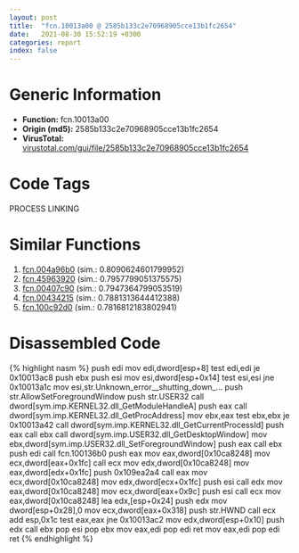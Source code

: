```yaml
---
layout: post
title:  "fcn.10013a00 @ 2585b133c2e70968905cce13b1fc2654"
date:   2021-08-30 15:52:19 +0300
categories: report
index: false
---
```


# Generic Information
- **Function:** fcn.10013a00
- **Origin (md5):** 2585b133c2e70968905cce13b1fc2654
- **VirusTotal:** [virustotal.com/gui/file/2585b133c2e70968905cce13b1fc2654][virustotal_ref]

# Code Tags
<span class="tag" id="PROCESS">PROCESS</span>
<span class="tag" id="LINKING">LINKING</span>


# Similar Functions

1. [fcn.004a96b0][similar_1_ref] (sim.: 0.8090624601799952)
2. [fcn.45963920][similar_2_ref] (sim.: 0.7957799051375575)
3. [fcn.00407c90][similar_3_ref] (sim.: 0.7947364799053519)
4. [fcn.00434215][similar_4_ref] (sim.: 0.7881313644412388)
5. [fcn.100c92d0][similar_5_ref] (sim.: 0.7816812183802941)


# Disassembled Code

{% highlight nasm %}
push edi
mov edi,dword[esp+8]
test edi,edi
je 0x10013ac8
push ebx
push esi
mov esi,dword[esp+0x14]
test esi,esi
jne 0x10013a1c
mov esi,str.Unknown_error__shutting_down_...
push str.AllowSetForegroundWindow
push str.USER32
call dword[sym.imp.KERNEL32.dll_GetModuleHandleA]
push eax
call dword[sym.imp.KERNEL32.dll_GetProcAddress]
mov ebx,eax
test ebx,ebx
je 0x10013a42
call dword[sym.imp.KERNEL32.dll_GetCurrentProcessId]
push eax
call ebx
call dword[sym.imp.USER32.dll_GetDesktopWindow]
mov ebx,dword[sym.imp.USER32.dll_SetForegroundWindow]
push eax
call ebx
push edi
call fcn.100136b0
push eax
mov eax,dword[0x10ca8248]
mov ecx,dword[eax+0x1fc]
call ecx
mov edx,dword[0x10ca8248]
mov eax,dword[edx+0x1fc]
push 0x109ea2a4
call eax
mov ecx,dword[0x10ca8248]
mov edx,dword[ecx+0x1fc]
push esi
call edx
mov eax,dword[0x10ca8248]
mov ecx,dword[eax+0x9c]
push esi
call ecx
mov eax,dword[0x10ca8248]
lea edx,[esp+0x24]
push edx
mov dword[esp+0x28],0
mov ecx,dword[eax+0x318]
push str.HWND
call ecx
add esp,0x1c
test eax,eax
jne 0x10013ac2
mov edx,dword[esp+0x10]
push edx
call ebx
pop esi
pop ebx
mov eax,edi
pop edi
ret
mov eax,edi
pop edi
ret
{% endhighlight %}


[similar_1_ref]: /report/fcn.004a96b0@be7fba7cc724acf4ae2900d99e0fc9c3
[similar_2_ref]: /report/fcn.45963920@284c9c9722cef7520dddfe58806fd72f
[similar_3_ref]: /report/fcn.00407c90@0403abd1e9e066fc89cddd5736647282
[similar_4_ref]: /report/fcn.00434215@f5b8476c36459986b226c45654aeb016
[similar_5_ref]: /report/fcn.100c92d0@89dc67d2f980e8488f97b1bf8cb24258
[virustotal_ref]: https://www.virustotal.com/gui/file/2585b133c2e70968905cce13b1fc2654